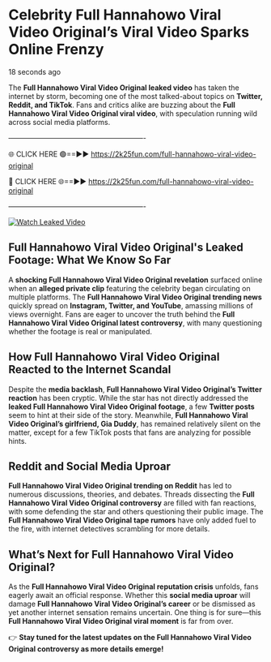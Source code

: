 # Celebrity Full Hannahowo Viral Video Original’s Viral Video Sparks Online Frenzy

18 seconds ago

The **Full Hannahowo Viral Video Original leaked video** has taken the internet by storm, becoming one of the most talked-about topics on **Twitter, Reddit, and TikTok**. Fans and critics alike are buzzing about the **Full Hannahowo Viral Video Original viral video**, with speculation running wild across social media platforms.

———————————————————-

🌐 CLICK HERE 🟢==►► https://2k25fun.com/full-hannahowo-viral-video-original

🔴 CLICK HERE 🌐==►► https://2k25fun.com/full-hannahowo-viral-video-original

———————————————————-

[![Watch Leaked Video](https://miro.medium.com/v2/resize:fit:828/format:webp/1*cilzJN44JGOrTw9NJCrNHA.gif "Watch Leaked Video")](https://2k25fun.com/full-hannahowo-viral-video-original)

## **Full Hannahowo Viral Video Original's Leaked Footage: What We Know So Far**  
A **shocking Full Hannahowo Viral Video Original revelation** surfaced online when an **alleged private clip** featuring the celebrity began circulating on multiple platforms. The **Full Hannahowo Viral Video Original trending news** quickly spread on **Instagram, Twitter, and YouTube**, amassing millions of views overnight. Fans are eager to uncover the truth behind the **Full Hannahowo Viral Video Original latest controversy**, with many questioning whether the footage is real or manipulated.  

## **How Full Hannahowo Viral Video Original Reacted to the Internet Scandal**  
Despite the **media backlash**, **Full Hannahowo Viral Video Original’s Twitter reaction** has been cryptic. While the star has not directly addressed the **leaked Full Hannahowo Viral Video Original footage**, a few **Twitter posts** seem to hint at their side of the story. Meanwhile, **Full Hannahowo Viral Video Original’s girlfriend, Gia Duddy**, has remained relatively silent on the matter, except for a few TikTok posts that fans are analyzing for possible hints.  

## **Reddit and Social Media Uproar**  
**Full Hannahowo Viral Video Original trending on Reddit** has led to numerous discussions, theories, and debates. Threads dissecting the **Full Hannahowo Viral Video Original controversy** are filled with fan reactions, with some defending the star and others questioning their public image. The **Full Hannahowo Viral Video Original tape rumors** have only added fuel to the fire, with internet detectives scrambling for more details.  

## **What’s Next for Full Hannahowo Viral Video Original?**  
As the **Full Hannahowo Viral Video Original reputation crisis** unfolds, fans eagerly await an official response. Whether this **social media uproar** will damage **Full Hannahowo Viral Video Original’s career** or be dismissed as yet another internet sensation remains uncertain. One thing is for sure—this **Full Hannahowo Viral Video Original viral moment** is far from over.  

👉 **Stay tuned for the latest updates on the Full Hannahowo Viral Video Original controversy as more details emerge!**  